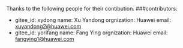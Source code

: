 Thanks to the following people for their contibution.
###contributors:
- gitee_id: xydong
  name: Xu Yandong
  orgnization: Huawei
  email: xuyandong2@huawei.com
- gitee_id: yorifang
  name: Fang Ying
  orgnization: Huawei
  email: fangying1@huawei.com
